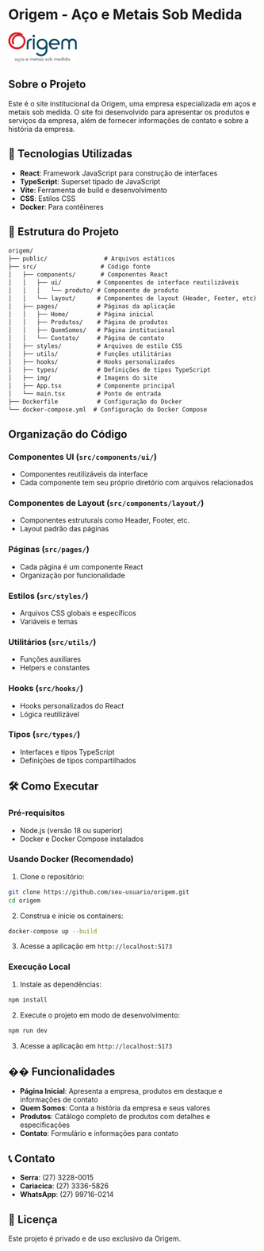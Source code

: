 # Origem - Aço e Metais Sob Medida

![Logo Origem](src/img/nova-logo-pl1qfrzfpgkc01s46bfhppm1q9s0a76si0qv6stngg.png)

## Sobre o Projeto

Este é o site institucional da Origem, uma empresa especializada em aços e metais sob medida. O site foi desenvolvido para apresentar os produtos e serviços da empresa, além de fornecer informações de contato e sobre a história da empresa.

## 🚀 Tecnologias Utilizadas

- **React**: Framework JavaScript para construção de interfaces
- **TypeScript**: Superset tipado de JavaScript
- **Vite**: Ferramenta de build e desenvolvimento
- **CSS**: Estilos CSS
- **Docker**: Para contêineres

## 📁 Estrutura do Projeto

```
origem/
├── public/                # Arquivos estáticos
├── src/                  # Código fonte
│   ├── components/       # Componentes React
│   │   ├── ui/          # Componentes de interface reutilizáveis
│   │   │   └── produto/ # Componente de produto
│   │   └── layout/      # Componentes de layout (Header, Footer, etc)
│   ├── pages/           # Páginas da aplicação
│   │   ├── Home/        # Página inicial
│   │   ├── Produtos/    # Página de produtos
│   │   ├── QuemSomos/   # Página institucional
│   │   └── Contato/     # Página de contato
│   ├── styles/          # Arquivos de estilo CSS
│   ├── utils/           # Funções utilitárias
│   ├── hooks/           # Hooks personalizados
│   ├── types/           # Definições de tipos TypeScript
│   ├── img/             # Imagens do site
│   ├── App.tsx          # Componente principal
│   └── main.tsx         # Ponto de entrada
├── Dockerfile           # Configuração do Docker
└── docker-compose.yml  # Configuração do Docker Compose
```

## Organização do Código

### Componentes UI (`src/components/ui/`)
- Componentes reutilizáveis da interface
- Cada componente tem seu próprio diretório com arquivos relacionados

### Componentes de Layout (`src/components/layout/`)
- Componentes estruturais como Header, Footer, etc.
- Layout padrão das páginas

### Páginas (`src/pages/`)
- Cada página é um componente React
- Organização por funcionalidade

### Estilos (`src/styles/`)
- Arquivos CSS globais e específicos
- Variáveis e temas

### Utilitários (`src/utils/`)
- Funções auxiliares
- Helpers e constantes

### Hooks (`src/hooks/`)
- Hooks personalizados do React
- Lógica reutilizável

### Tipos (`src/types/`)
- Interfaces e tipos TypeScript
- Definições de tipos compartilhados

## 🛠️ Como Executar

### Pré-requisitos

- Node.js (versão 18 ou superior)
- Docker e Docker Compose instalados

### Usando Docker (Recomendado)

1. Clone o repositório:
```bash
git clone https://github.com/seu-usuario/origem.git
cd origem
```

2. Construa e inicie os containers:
```bash
docker-compose up --build
```

3. Acesse a aplicação em `http://localhost:5173`

### Execução Local

1. Instale as dependências:
```bash
npm install
```

2. Execute o projeto em modo de desenvolvimento:
```bash
npm run dev
```

3. Acesse a aplicação em `http://localhost:5173`

## �� Funcionalidades

- **Página Inicial**: Apresenta a empresa, produtos em destaque e informações de contato
- **Quem Somos**: Conta a história da empresa e seus valores
- **Produtos**: Catálogo completo de produtos com detalhes e especificações
- **Contato**: Formulário e informações para contato

## 📞 Contato

- **Serra**: (27) 3228-0015
- **Cariacica**: (27) 3336-5826
- **WhatsApp**: (27) 99716-0214

## 📄 Licença

Este projeto é privado e de uso exclusivo da Origem.
